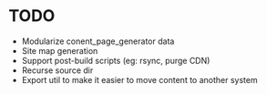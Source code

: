 # TODO
* Modularize conent_page_generator data
* Site map generation
* Support post-build scripts (eg: rsync, purge CDN)
* Recurse source dir
* Export util to make it easier to move content to another system
